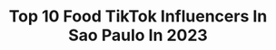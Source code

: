 ---
title: Top 10 Food TikTok Influencers In Sao Paulo In 2023
description: >-
  Find top food TikTok influencers in Sao Paulo in 2023. Most popular hashtags: #fyp #food #saopaulo #viral.
platform: TikTok
hits: 10
text_top: Discover the top-rated TikTok profiles on inBeat.
text_bottom: inBeat aggregates 10 TikTok influencers like this in Sao Paulo, Brazil for you to collaborate.
profiles:
  - username: "leonardorosselli3"
    fullname: >-
      Leonardo Rosselli
    bio: >-
      Ator/Figurante para Cinema Tv e Publicidade
    location: "Brazil"
    followers: 29137
    engagement: 802
    commentsToLikes: 0.007839
    id: ck9k8ah2b85ap0j781616o1rd
    verified: false
    hashtags: "#google, #painting, #video, #europe"
  - username: "saboreando..saopaulo"
    fullname: >-
      Saboreando São Paulo
    bio: >-
      ✨ Dicas gastronômicas de São Paulo ✨
    location: "Brazil"
    followers: 13300
    engagement: 858
    commentsToLikes: 0.015686
    id: ckaibr83uhkmp0i78mtlo9d51
    verified: false
    hashtags: "#viral, #couple, #dicassp, #food"
  - username: "wiliancesar02"
    fullname: >-
      Wilian Cesar
    bio: >-
      25y Brasil 🇧🇷
    location: "Brazil"
    followers: 2581
    engagement: 249
    commentsToLikes: 0.013213
    id: ckcov264i8zby0j23j5lnu5y6
    verified: false
    hashtags: "#tiktok, #viral, #comida, #foryou"
  - username: "tiaglopes"
    fullname: >-
      Tiago Lopes
    bio: >-
      +41 million views no YT e FB🏆 🧩 Perceba o mundo de forma positiva comigo :)
    location: "Brazil"
    followers: 42600
    engagement: 1267
    commentsToLikes: 0.033528
    id: ck81t227ouvb30j78840gffoc
    verified: false
    hashtags: "#fatospsicologicos, #foryou, #fatoscuriosos, #curiosidades"
  - username: "liviapereira"
    fullname: >-
      Viajando com Lívia | Dicas ✈️
    bio: >-
      Me ajuda a bater 100K no 1NST4 gente 🥲⬆️
    location: "Brazil"
    followers: 335400
    engagement: 517
    commentsToLikes: 0.027729
    id: ckdcc9yb0je510j23tsboae5o
    verified: false
    hashtags: "#trend, #milhas, #viagem, #promo"
  - username: "viagensdomatheus"
    fullname: >-
      Matheus Lincoln
    bio: >-
      Coisas aleatórias, viagens reais ou da minha cabeça.
    location: "Brazil"
    followers: 51800
    engagement: 763
    commentsToLikes: 0.032325
    id: ck9k93xusbp6r0j78dkvcubfp
    verified: false
    hashtags: "#vacina, #fy, #dica, #bigbrotherbrasil"
  - username: "tiagopapan"
    fullname: >-
      Desafio da Pesca
    bio: >-
      Born to fish, forced to work. That’s how it is 🤷🏼‍♂️😂🐟
    location: "Brazil"
    followers: 20200
    engagement: 388
    commentsToLikes: 0.018684
    id: ckcuzc2i5mq5r0j23t7cnybr3
    verified: false
    hashtags: "#fyp, #parati, #catchandrelease, #peacockbass"
  - username: "alessandraperes84"
    fullname: >-
      Alessandra Peres
    bio: >-
      Sou esposa mãe e avó ! Amo a Deus a vida e minha família ! Amo ser feliz 🙏
    location: "Brazil"
    followers: 14000
    engagement: 436
    commentsToLikes: 0.038056
    id: ckaiitfkubz3d0i78zq2zn4ky
    verified: false
    hashtags: "#netamajo, #tiktokbrasil, #tiktok, #noflop"
  - username: "dom_brazil"
    fullname: >-
      Diego Costa
    bio: >-
      Turistando
    location: "Brazil"
    followers: 5462
    engagement: 331
    commentsToLikes: 0.013967
    id: ck9k8b6zj8bn30j78x27rlj47
    verified: false
    hashtags: "#quarentena, #maytheforcebewithyou, #darthvader, #disney"
  - username: "carolalgayer"
    fullname: >-
      Caroline Algayer
    bio: >-
      
    location: "Brazil"
    followers: 6896
    engagement: 294
    commentsToLikes: 0.019890
    id: cka0muiquwxuq0i78chrgzgz0
    verified: false
    hashtags: "#fun, #tiktokbrasil, #foyou, #comedia"
---